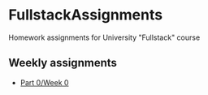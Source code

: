 # FullstackAssignments
Homework assignments for University "Fullstack" course


## Weekly assignments
* [Part 0/Week 0](/Part0/Assignments.md)

